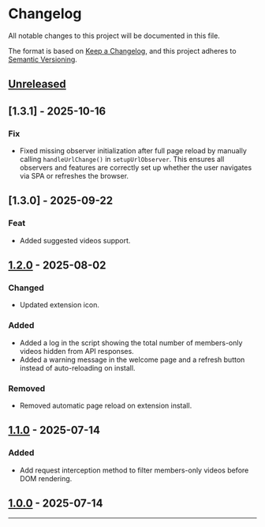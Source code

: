 # Changelog

All notable changes to this project will be documented in this file.

The format is based on [Keep a Changelog](https://keepachangelog.com/en/1.0.0/),
and this project adheres to [Semantic Versioning](https://semver.org/spec/v2.0.0.html).

## [Unreleased]

## [1.3.1] - 2025-10-16

### Fix
- Fixed missing observer initialization after full page reload by manually calling `handleUrlChange()` in `setupUrlObserver`. This ensures all observers and features are correctly set up whether the user navigates via SPA or refreshes the browser.

## [1.3.0] - 2025-09-22

### Feat
- Added suggested videos support.

## [1.2.0] - 2025-08-02

### Changed
- Updated extension icon.

### Added
- Added a log in the script showing the total number of members-only videos hidden from API responses.
- Added a warning message in the welcome page and a refresh button instead of auto-reloading on install.

### Removed
- Removed automatic page reload on extension install.

## [1.1.0] - 2025-07-14

### Added
- Add request interception method to filter members-only videos before DOM rendering.

## [1.0.0] - 2025-07-14



---

[Unreleased]: https://github.com/YouG-o/Hide_YouTube_Members-Only/compare/v1.3.0...HEAD
[1.2.0]: https://github.com/YouG-o/Hide_YouTube_Members-Only/compare/v1.2.0...v1.3.0
[1.2.0]: https://github.com/YouG-o/Hide_YouTube_Members-Only/compare/v1.1.0...v1.2.0
[1.1.0]: https://github.com/YouG-o/Hide_YouTube_Members-Only/compare/v1.0.0...v1.1.0
[1.0.0]: https://github.com/YouG-o/Hide_YouTube_Members-Only/releases/tag/v1.0.0

